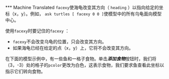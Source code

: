 ﻿*** Machine Translated
`facexy`使海龟改变其方向（ `heading` ）以指向给定的坐标（x，y）。例如， `ask turtles [ facexy 0 0 ]`使模型中的所有乌龟面向模型中心。

使用`facexy`时要记住的`facexy` ：

- `facexy`不会改变乌龟的位置，只会改变其方向。
- 如果海龟已经在给定的点（x，y）上，它将不会改变其方向。


在下面的模型示例中，有一些鱼和一格子食物。单击***添加食物***按钮时，我们将（3，-3）处的格子的`pcolor`更改为白色，这表示食物，我们要求鱼查看此坐标以指示它们转向食物。